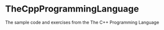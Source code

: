 TheCppProgrammingLanguage
=========================

The sample code and exercises from the The C++ Programming Language
